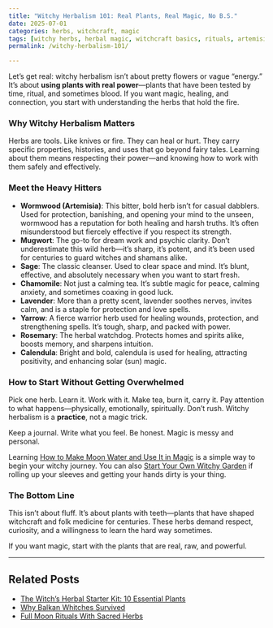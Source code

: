 ```yaml
---
title: "Witchy Herbalism 101: Real Plants, Real Magic, No B.S."
date: 2025-07-01
categories: herbs, witchcraft, magic
tags: [witchy herbs, herbal magic, witchcraft basics, rituals, artemisia]
permalink: /witchy-herbalism-101/

---
```


Let’s get real: witchy herbalism isn’t about pretty flowers or vague “energy.” It’s about **using plants with real power**—plants that have been tested by time, ritual, and sometimes blood. If you want magic, healing, and connection, you start with understanding the herbs that hold the fire.

### Why Witchy Herbalism Matters

Herbs are tools. Like knives or fire. They can heal or hurt. They carry specific properties, histories, and uses that go beyond fairy tales. Learning about them means respecting their power—and knowing how to work with them safely and effectively.

### Meet the Heavy Hitters

- **Wormwood (Artemisia)**: This bitter, bold herb isn’t for casual dabblers. Used for protection, banishing, and opening your mind to the unseen, wormwood has a reputation for both healing and harsh truths. It’s often misunderstood but fiercely effective if you respect its strength.  
- **Mugwort**: The go-to for dream work and psychic clarity. Don’t underestimate this wild herb—it’s sharp, it’s potent, and it’s been used for centuries to guard witches and shamans alike.  
- **Sage**: The classic cleanser. Used to clear space and mind. It’s blunt, effective, and absolutely necessary when you want to start fresh.  
- **Chamomile**: Not just a calming tea. It’s subtle magic for peace, calming anxiety, and sometimes coaxing in good luck.  
- **Lavender**: More than a pretty scent, lavender soothes nerves, invites calm, and is a staple for protection and love spells.  
- **Yarrow**: A fierce warrior herb used for healing wounds, protection, and strengthening spells. It’s tough, sharp, and packed with power.  
- **Rosemary**: The herbal watchdog. Protects homes and spirits alike, boosts memory, and sharpens intuition.  
- **Calendula**: Bright and bold, calendula is used for healing, attracting positivity, and enhancing solar (sun) magic.

### How to Start Without Getting Overwhelmed

Pick one herb. Learn it. Work with it. Make tea, burn it, carry it. Pay attention to what happens—physically, emotionally, spiritually. Don’t rush. Witchy herbalism is a **practice**, not a magic trick.

Keep a journal. Write what you feel. Be honest. Magic is messy and personal.

Learning [How to Make Moon Water and Use It in Magic](/moon-water-magic) is a simple way to begin your witchy journey. You can also [Start Your Own Witchy Garden](/witch-garden/) if rolling up your sleeves and getting your hands dirty is your thing.

### The Bottom Line

This isn’t about fluff. It’s about plants with teeth—plants that have shaped witchcraft and folk medicine for centuries. These herbs demand respect, curiosity, and a willingness to learn the hard way sometimes.

If you want magic, start with the plants that are real, raw, and powerful.

---
## Related Posts

- [The Witch’s Herbal Starter Kit: 10 Essential Plants](/herbal-starter-kit)
- [Why Balkan Whitches Survived](/balkan-witches/)
- [Full Moon Rituals With Sacred Herbs ](/full-moon-rituals/)
